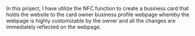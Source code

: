 In this project, I have utilize the NFC function to create a business card that holds the website to the card owner business profile webpage whereby the webpage is highly customizable by the owner and all the changes are immediately reflected on the webpage.
